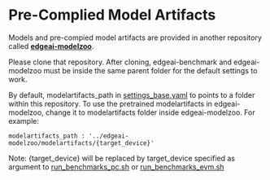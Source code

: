 # Pre-Complied Model Artifacts

Models and pre-compied model artifacts are provided in another repository called **[edgeai-modelzoo](https://github.com/TexasInstruments/edgeai-tensorlab/tree/main/edgeai-modelzoo)**.

Please clone that repository. After cloning, edgeai-benchmark and edgeai-modelzoo must be inside the same parent folder for the default settings to work.

By default, modelartifacts_path in [settings_base.yaml](../settings_base.yaml) to points to a folder within this repository. To use the pretrained modelartifacts in edgeai-modelzoo, change it to modelartifacts folder inside edgeai-modelzoo. For example:
```
modelartifacts_path : '../edgeai-modelzoo/modelartifacts/{target_device}'
```

Note: {target_device} will be replaced by target_device specified as argument to [run_benchmarks_pc.sh](../run_benchmarks_pc.sh) or  [run_benchmarks_evm.sh](../run_benchmarks_evm.sh)
